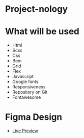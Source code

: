 # Project-nology #

# What will be used

- Html  
- Scss
- Css 
- Bem
- Grid
- Flex
- Javascript
- Google fonts
- Responsiveness
- Repository on Git
- Fontawesome
# Figma Design #
- [Live Preview]( https://www.figma.com/file/EeyXyfdBFczt171Tlrawdn/Project-1?node-id=0%3A1)

